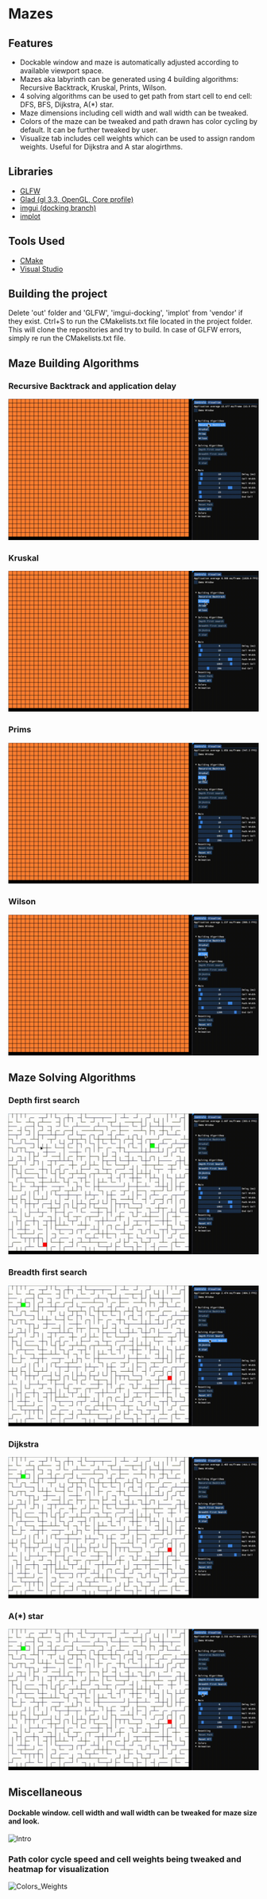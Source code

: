 # Mazes

## Features
- Dockable window and maze is automatically adjusted according to available viewport space.
- Mazes aka labyrinth can be generated using 4 building algorithms: Recursive Backtrack, Kruskal, Prints, Wilson.
- 4 solving algorithms can be used to get path from start cell to end cell: DFS, BFS, Dijkstra, A(*) star.
- Maze dimensions including cell width and wall width can be tweaked.
- Colors of the maze can be tweaked and path drawn has color cycling by default. It can be further tweaked by user.
- Visualize tab includes cell weights which can be used to assign random weights. Useful for Dijkstra and A star alogirthms.

## Libraries
- [GLFW](https://github.com/glfw/glfw)
- [Glad (gl 3.3, OpenGL, Core profile)](https://glad.dav1d.de/)
- [imgui (docking branch)](https://github.com/ocornut/imgui/tree/docking)
- [implot](https://github.com/epezent/implot)

## Tools Used
- [CMake](https://cmake.org/)
- [Visual Studio](https://visualstudio.microsoft.com/)

## Building the project
Delete 'out' folder and 'GLFW', 'imgui-docking', 'implot' from 'vendor' if they exist. Ctrl+S to run the CMakelists.txt file located in the project folder. This will clone the repositories and try to build. In case of GLFW errors, simply re run the CMakelists.txt file.

## Maze Building Algorithms
### Recursive Backtrack and application delay

![RB](https://raw.githubusercontent.com/HaKai-2062/Mazes/main/res/github/gifs/2_RB.gif)

### Kruskal

![Kruskal](https://raw.githubusercontent.com/HaKai-2062/Mazes/main/res/github/gifs/3_Kruskal.gif)

### Prims

![Prims](https://raw.githubusercontent.com/HaKai-2062/Mazes/main/res/github/gifs/4_Prims.gif)

### Wilson

![Wilson](https://raw.githubusercontent.com/HaKai-2062/Mazes/main/res/github/gifs/5_Wilson.gif)


## Maze Solving Algorithms
### Depth first search

![DFS](https://raw.githubusercontent.com/HaKai-2062/Mazes/main/res/github/gifs/6_DFS.gif)

### Breadth first search

![BFS](https://raw.githubusercontent.com/HaKai-2062/Mazes/main/res/github/gifs/7_BFS.gif)

### Dijkstra

![Dijkstra](https://raw.githubusercontent.com/HaKai-2062/Mazes/main/res/github/gifs/8_Dijkstra.gif)

### A(*) star

![Astar](https://raw.githubusercontent.com/HaKai-2062/Mazes/main/res/github/gifs/9_Astar.gif)

## Miscellaneous
#### Dockable window. cell width and wall width can be tweaked for maze size and look.

![Intro](https://raw.githubusercontent.com/HaKai-2062/Mazes/main/res/github/gifs/1_Intro.gif)

### Path color cycle speed and cell weights being tweaked and heatmap for visualization

![Colors_Weights](https://raw.githubusercontent.com/HaKai-2062/Mazes/main/res/github/gifs/10_Colors_Weights.gif)
